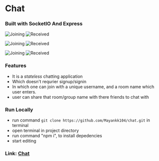 # Chat
### Built with SocketIO And Express

![Joining](/src/assets/Joining.gif) ![Received](/src/assets/Received.gif)

![Joining](/src/assets/Joining.gif)
![Received](/src/assets/Received.gif)

![Joining](src/assets/Joining.gif)
![Received](src/assets/Received.gif)

### Features
- It is a _stateless_ chatting application
- Which doesn't requrier signup/signin
- In which one can join with a unique username, and a room name which user enters.
- user can share that room/group name with there friends to chat with
### Run Locally
- run command `git clone https://github.com/Mayankk104/chat.git` in terminal
- open terminal in project directory 
- run command "npm i", to install depedencies 
- start editing


### Link: [Chat](https://letchatnode.herokuapp.com/)
